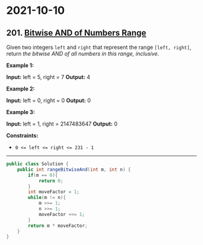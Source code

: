 # 2021-10-10

## 201. [Bitwise AND of Numbers Range](https://leetcode.com/problems/bitwise-and-of-numbers-range/)

Given two integers `left` and `right` that represent the range `[left, right]`, return _the bitwise AND of all numbers in this range, inclusive_.

**Example 1:**

**Input:** left = 5, right = 7
**Output:** 4

**Example 2:**

**Input:** left = 0, right = 0
**Output:** 0

**Example 3:**

**Input:** left = 1, right = 2147483647
**Output:** 0

**Constraints:**

- `0 <= left <= right <= 231 - 1`

---

```java
public class Solution {
    public int rangeBitwiseAnd(int m, int n) {
        if(m == 0){
            return 0;
        }
        int moveFactor = 1;
        while(m != n){
            m >>= 1;
            n >>= 1;
            moveFactor <<= 1;
        }
        return m * moveFactor;
    }
}
```
